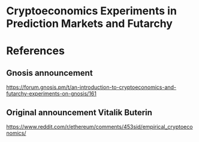 # Cryptoeconomics Experiments in Prediction Markets and Futarchy

# References
## Gnosis announcement
https://forum.gnosis.pm/t/an-introduction-to-cryptoeconomics-and-futarchy-experiments-on-gnosis/161

## Original announcement Vitalik Buterin
https://www.reddit.com/r/ethereum/comments/453sid/empirical_cryptoeconomics/

